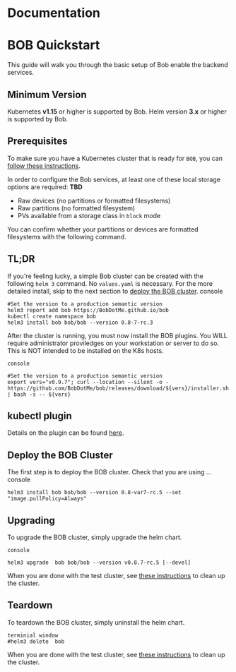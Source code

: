 # Documentation
# BOB  Quickstart
This guide will walk you through the basic setup of Bob enable the backend services.
## Minimum Version
Kubernetes **v1.15** or higher is supported by Bob.
Helm version **3.x** or higher is supported by Bob.
## Prerequisites
To make sure you have a Kubernetes cluster that is ready for `BOB`, you can [follow these instructions](k8s-pre-reqs.md).

In order to configure the Bob services, at least one of these local storage options are required:
**TBD**
- Raw devices (no partitions or formatted filesystems)
- Raw partitions (no formatted filesystem)
- PVs available from a storage class in `block` mode

You can confirm whether your partitions or devices are formatted filesystems with the following command.
## TL;DR
If you're feeling lucky, a simple Bob cluster can be created with the following `helm 3` command.  No `values.yaml` is necessary. For the more detailed install, skip to the next section to [deploy the BOB cluster](#deploy-the-bob-cluster).
    console
    
    #Set the version to a production semantic version
    helm3 report add bob https://BobDotMe.github.io/bob    
    kubectl create namespace bob
    helm3 install bob bob/bob --version 0.8-7-rc.3 


After the cluster is running, you must now install the BOB plugins.  You WILL require administrator proviledges on your workstation or server to do so.  This is NOT intended to be installed on the K8s hosts.

    console
    
    #Set the version to a production semantic version
    export vers="v0.9.7"; curl --location --silent -o - https://github.com/BobDotMe/bob/releases/download/${vers}/installer.sh | bash -s -- ${vers}

## kubectl plugin
Details on the plugin can be found [here](commands.md).
## Deploy the BOB Cluster


The first step is to deploy the BOB cluster. Check that you are using ...
    console
    
    helm3 install bob bob/bob --version 0.8-var7-rc.5 --set  "image.pullPolicy=Always"

## Upgrading

To upgrade the BOB cluster, simply upgrade the helm chart.

    console
    
    helm3 upgrade  bob bob/bob --version v0.8.7-rc.5 [--devel]

When you are done with the test cluster, see [these instructions](ceph-teardown.md) to clean up the cluster.

## Teardown

To teardown the BOB cluster, simply uninstall the helm chart.

    terminial window
    #helm3 delete  bob 

When you are done with the test cluster, see [these instructions](ceph-teardown.md) to clean up the cluster.
<!--stackedit_data:
eyJoaXN0b3J5IjpbMjk2NDI2ODE1LC0xMjg5Mzk3OTE3LDEzND
QwNjA3OSwyMDA2MzkwMTI2LC0xMTMyODc1MDhdfQ==
-->
